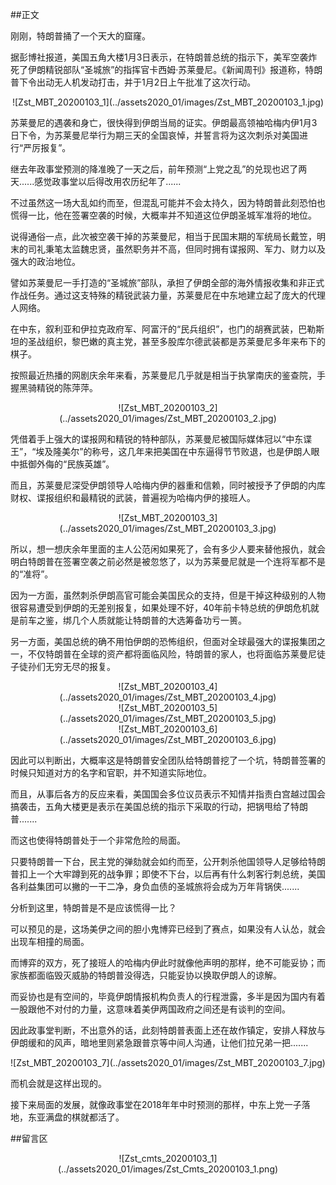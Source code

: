##正文

刚刚，特朗普捅了一个天大的窟窿。

据彭博社报道，美国五角大楼1月3日表示，在特朗普总统的指示下，美军空袭炸死了伊朗精锐部队“圣城旅”的指挥官卡西姆·苏莱曼尼。《新闻周刊》报道称，特朗普下令出动无人机发动打击，并于1月2日上午批准了这次行动。

 <div align="center">![Zst_MBT_20200103_1](../assets2020_01/images/Zst_MBT_20200103_1.jpg)</div>

苏莱曼尼的遇袭和身亡，很快得到伊朗当局的证实。伊朗最高领袖哈梅内伊1月3日下令，为苏莱曼尼举行为期三天的全国哀悼，并誓言将为这次刺杀对美国进行“严厉报复”。

继去年政事堂预测的降准晚了一天之后，前年预测“上党之乱”的兑现也迟了两天......感觉政事堂以后得改用农历纪年了......

不过虽然这一场大乱如约而至，但混乱可能并不会太持久，因为特朗普此刻恐怕也慌得一比，他在签署空袭的时候，大概率并不知道这位伊朗圣城军准将的地位。

说得通俗一点，此次被空袭干掉的苏莱曼尼，相当于民国末期的军统局长戴笠，明末的司礼秉笔太监魏忠贤，虽然职务并不高，但同时拥有谍报网、军力、财力以及强大的政治地位。

譬如苏莱曼尼一手打造的“圣城旅”部队，承担了伊朗全部的海外情报收集和非正式作战任务。通过这支特殊的精锐武装力量，苏莱曼尼在中东地建立起了庞大的代理人网络。

在中东，叙利亚和伊拉克政府军、阿富汗的“民兵组织”，也门的胡赛武装，巴勒斯坦的圣战组织，黎巴嫩的真主党，甚至多股库尔德武装都是苏莱曼尼多年来布下的棋子。

按照最近热播的网剧庆余年来看，苏莱曼尼几乎就是相当于执掌南庆的鉴查院，手握黑骑精锐的陈萍萍。

 <div align="center">![Zst_MBT_20200103_2](../assets2020_01/images/Zst_MBT_20200103_2.jpg)</div>

凭借着手上强大的谍报网和精锐的特种部队，苏莱曼尼被国际媒体冠以“中东谍王”，“埃及隆美尔”的称号，这几年来把美国在中东逼得节节败退，也是伊朗人眼中抵御外侮的“民族英雄”。

而且，苏莱曼尼深受伊朗领导人哈梅内伊的器重和信赖，同时被授予了伊朗的内库财权、谍报组织和最精锐的武装，普遍视为哈梅内伊的接班人。

 <div align="center">![Zst_MBT_20200103_3](../assets2020_01/images/Zst_MBT_20200103_3.jpg)</div>

所以，想一想庆余年里面的主人公范闲如果死了，会有多少人要来替他报仇，就会明白特朗普在签署空袭之前必然是被忽悠了，以为苏莱曼尼就是一个连将军都不是的“准将”。

因为一方面，虽然刺杀伊朗高官可能会美国民众的支持，但是干掉这种级别的人物很容易遭受到伊朗的无差别报复，如果处理不好，40年前卡特总统的伊朗危机就是前车之鉴，绑几个人质就能让特朗普的大选筹备功亏一篑。

另一方面，美国总统的确不用怕伊朗的恐怖组织，但面对全球最强大的谍报集团之一，不仅特朗普在全球的资产都将面临风险，特朗普的家人，也将面临苏莱曼尼徒子徒孙们无穷无尽的报复。

 <div align="center">![Zst_MBT_20200103_4](../assets2020_01/images/Zst_MBT_20200103_4.jpg)</div>
 <div align="center">![Zst_MBT_20200103_5](../assets2020_01/images/Zst_MBT_20200103_5.jpg)</div>
 <div align="center">![Zst_MBT_20200103_6](../assets2020_01/images/Zst_MBT_20200103_6.jpg)</div>

因此可以判断出，大概率这是特朗普安全团队给特朗普挖了一个坑，特朗普签署的时候只知道对方的名字和官职，并不知道实际地位。

而且，从事后各方的反应来看，美国国会多位议员表示不知情并指责白宫越过国会搞袭击，五角大楼更是表示在美国总统的指示下采取的行动，把锅甩给了特朗普.......

而这也使得特朗普处于一个非常危险的局面。

只要特朗普一下台，民主党的弹劾就会如约而至，公开刺杀他国领导人足够给特朗普扣上一个大牢蹲到死的战争罪；即使不下台，以后再有什么刺客行刺总统，美国各利益集团可以撇的一干二净，身负血债的圣城旅将会成为万年背锅侠.......

分析到这里，特朗普是不是应该慌得一比？

可以预见的是，这场美伊之间的胆小鬼博弈已经到了赛点，如果没有人认怂，就会出现车相撞的局面。

而博弈的双方，死了接班人的哈梅内伊此时就像他声明的那样，绝不可能妥协；而家族都面临毁灭威胁的特朗普没得选，只能妥协以换取伊朗人的谅解。

而妥协也是有空间的，毕竟伊朗情报机构负责人的行程泄露，多半是因为国内有着一股跟他不对付的力量，这意味着美伊两国政府之间还是有谈判的空间。

因此政事堂判断，不出意外的话，此刻特朗普表面上还在故作镇定，安排人释放与伊朗缓和的风声，暗地里则紧急跟普京等中间人沟通，让他们拉兄弟一把.......

 <div align="center">![Zst_MBT_20200103_7](../assets2020_01/images/Zst_MBT_20200103_7.jpg)</div>

而机会就是这样出现的。

接下来局面的发展，就像政事堂在2018年年中时预测的那样，中东上党一子落地，东亚满盘的棋就都活了。

##留言区
 <div align="center">![Zst_cmts_20200103_1](../assets2020_01/images/Zst_Cmts_20200103_1.png)</div>